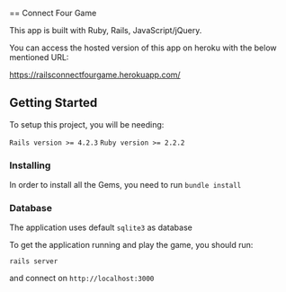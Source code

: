 == Connect Four Game

This app is built with Ruby, Rails, JavaScript/jQuery.

You can access the hosted version of this app on heroku with the below mentioned URL:

https://railsconnectfourgame.herokuapp.com/

## Getting Started

To setup this project, you will be needing:

`Rails version >= 4.2.3`
`Ruby version >= 2.2.2`

### Installing

In order to install all the Gems, you need to run `bundle install`

### Database 

The application uses default `sqlite3` as database

To get the application running and play the game, you should run:

`rails server`

and connect on `http://localhost:3000`